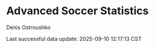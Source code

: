 # Advanced Soccer Statistics
Denis Ostroushko

<!-- gfm -->

Last successful data update: 2025-09-10 12:17:13 CST
